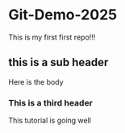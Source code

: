 # Git-Demo-2025

This is my first first repo!!!

## this is a sub header
Here is the body

### This is a third header
This tutorial is going well
